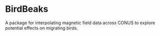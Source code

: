 # BirdBeaks

A package for interpolating magnetic field data across CONUS to explore
potential effects on migrating birds.